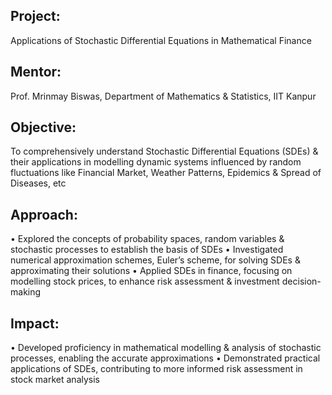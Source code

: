 ## Project:
Applications of Stochastic Differential Equations in Mathematical Finance
## Mentor: 
Prof. Mrinmay Biswas, Department of Mathematics & Statistics, IIT Kanpur
## Objective: 
To comprehensively understand Stochastic Differential Equations (SDEs) & their applications in modelling dynamic systems influenced by random fluctuations like Financial Market, Weather Patterns, Epidemics & Spread of Diseases, etc
## Approach:
• Explored the concepts of probability spaces, random variables & stochastic processes to establish the basis of SDEs
• Investigated numerical approximation schemes, Euler’s scheme, for solving SDEs & approximating their solutions
• Applied SDEs in finance, focusing on modelling stock prices, to enhance risk assessment & investment decision-making
## Impact:
• Developed proficiency in mathematical modelling & analysis of stochastic processes, enabling the accurate approximations
• Demonstrated practical applications of SDEs, contributing to more informed risk assessment in stock market analysis
